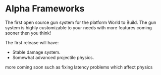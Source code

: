 # Alpha Frameworks
The first open source gun system for the platform World to Build.
The gun system is highly customizable to your needs with more features coming sooner then you think!

The first release will have:
- Stable damage system.
- Somewhat advanced projectile physics.

more coming soon such as fixing latency problems which affect physics
